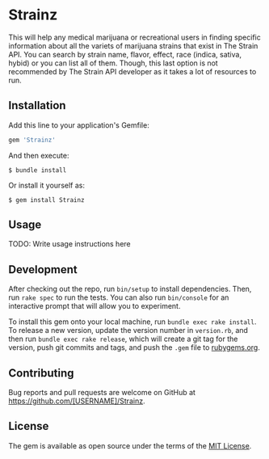 # Strainz

This will help any medical marijuana or recreational users in finding specific information about all the variets of marijuana strains that exist in The Strain API. You can search by strain name, flavor, effect, race (indica, sativa, hybid) or you can list all of them. Though, this last option is not recommended by The Strain API developer as it takes a lot of resources to run.

## Installation

Add this line to your application's Gemfile:

```ruby
gem 'Strainz'
```

And then execute:

    $ bundle install

Or install it yourself as:

    $ gem install Strainz

## Usage

TODO: Write usage instructions here

## Development

After checking out the repo, run `bin/setup` to install dependencies. Then, run `rake spec` to run the tests. You can also run `bin/console` for an interactive prompt that will allow you to experiment.

To install this gem onto your local machine, run `bundle exec rake install`. To release a new version, update the version number in `version.rb`, and then run `bundle exec rake release`, which will create a git tag for the version, push git commits and tags, and push the `.gem` file to [rubygems.org](https://rubygems.org).

## Contributing

Bug reports and pull requests are welcome on GitHub at https://github.com/[USERNAME]/Strainz.


## License

The gem is available as open source under the terms of the [MIT License](https://opensource.org/licenses/MIT).
